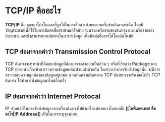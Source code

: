 # TCP/IP คืออะไร
**TCP/IP** คือ ชุดของโปรโตคอลที่ถูกใช้ในการสื่อสารผ่านระบบเครือข่ายอินเทอร์เน็ต โดยมีวัตถุประสงค์เพื่อใช้ในการติดต่อสื่อสารข้ามเครือข่าย ระหว่างเครือข่ายของต้นทาง และเครือข่ายของปลายทาง และยังสามารถหาเส้นทางในการส่งข้อมูล เพื่อติดต่อสื่อสารได้โดยอัตโนมัติ

## TCP ย่อมาจากคำว่า Transmission Control Protocal 
TCP ต้นทางจะทำหน้าที่คัดแยกข้อมูลที่ต้องการจะส่งออกเป็นส่วน ๆ หรือที่เรียกว่า Package และ TCP ปลายทางก็จะทำการรวบรวมข้อมูลแต่ละส่วนเข้าด้วยกัน โดยระหว่างการรับส่งข้อมูลนั้น จะมีการตรวจสอบความถูกต้องของข้อมูลอยู่เสมอ หากเกิดความผิดพลาด TCP ปลายทางจะร้องขอไปยัง TCP ต้นทาง ให้ทำการส่งข้อมูลมาใหม่อีกครั้ง

## IP ย่อมาจากคำว่า Internet Protocal
IP ทำหน้าที่ในการจัดส่งข้อมูลจากเครื่องต้นทางไปยังเครื่องปลายทางโดยอาศัย **[[ไอพีแอดเดรส คืออะไร|IP Address]]** เป็นในการระบุจุดหมาย